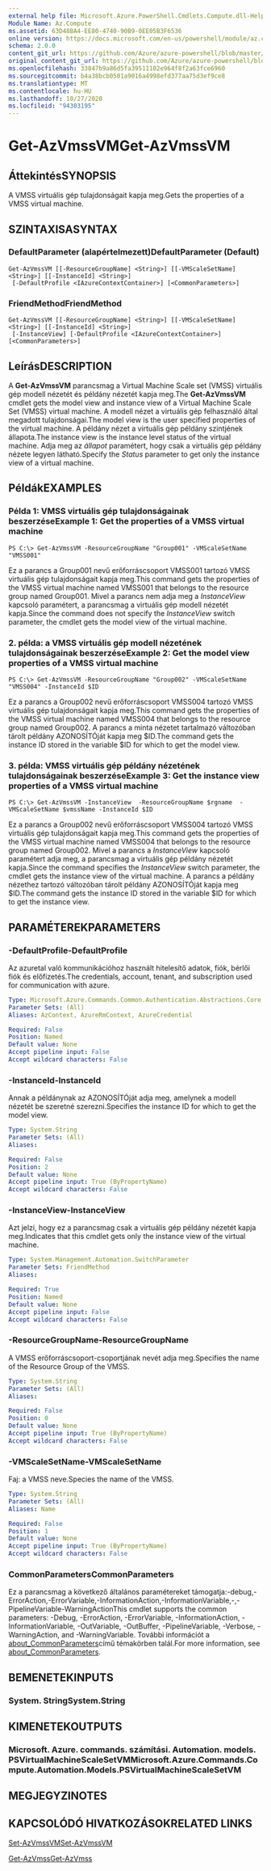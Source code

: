 ```yaml
---
external help file: Microsoft.Azure.PowerShell.Cmdlets.Compute.dll-Help.xml
Module Name: Az.Compute
ms.assetid: 63D48BA4-EE80-4740-90B9-0EE05B3F6536
online version: https://docs.microsoft.com/en-us/powershell/module/az.compute/get-azvmssvm
schema: 2.0.0
content_git_url: https://github.com/Azure/azure-powershell/blob/master/src/Compute/Compute/help/Get-AzVmssVM.md
original_content_git_url: https://github.com/Azure/azure-powershell/blob/master/src/Compute/Compute/help/Get-AzVmssVM.md
ms.openlocfilehash: 33847b9a86d5fa39511102e964f8f2a63fce6960
ms.sourcegitcommit: b4a38bcb0501a9016a4998efd377aa75d3ef9ce8
ms.translationtype: MT
ms.contentlocale: hu-HU
ms.lasthandoff: 10/27/2020
ms.locfileid: "94303195"
---
```

# <span data-ttu-id="7cd3a-101">Get-AzVmssVM</span><span class="sxs-lookup"><span data-stu-id="7cd3a-101">Get-AzVmssVM</span></span>

## <span data-ttu-id="7cd3a-102">Áttekintés</span><span class="sxs-lookup"><span data-stu-id="7cd3a-102">SYNOPSIS</span></span>
<span data-ttu-id="7cd3a-103">A VMSS virtuális gép tulajdonságait kapja meg.</span><span class="sxs-lookup"><span data-stu-id="7cd3a-103">Gets the properties of a VMSS virtual machine.</span></span>

## <span data-ttu-id="7cd3a-104">SZINTAXISA</span><span class="sxs-lookup"><span data-stu-id="7cd3a-104">SYNTAX</span></span>

### <span data-ttu-id="7cd3a-105">DefaultParameter (alapértelmezett)</span><span class="sxs-lookup"><span data-stu-id="7cd3a-105">DefaultParameter (Default)</span></span>
```
Get-AzVmssVM [[-ResourceGroupName] <String>] [[-VMScaleSetName] <String>] [[-InstanceId] <String>]
 [-DefaultProfile <IAzureContextContainer>] [<CommonParameters>]
```

### <span data-ttu-id="7cd3a-106">FriendMethod</span><span class="sxs-lookup"><span data-stu-id="7cd3a-106">FriendMethod</span></span>
```
Get-AzVmssVM [[-ResourceGroupName] <String>] [[-VMScaleSetName] <String>] [[-InstanceId] <String>]
 [-InstanceView] [-DefaultProfile <IAzureContextContainer>] [<CommonParameters>]
```

## <span data-ttu-id="7cd3a-107">Leírás</span><span class="sxs-lookup"><span data-stu-id="7cd3a-107">DESCRIPTION</span></span>
<span data-ttu-id="7cd3a-108">A **Get-AzVmssVM** parancsmag a Virtual Machine Scale set (VMSS) virtuális gép modell nézetét és példány nézetét kapja meg.</span><span class="sxs-lookup"><span data-stu-id="7cd3a-108">The **Get-AzVmssVM** cmdlet gets the model view and instance view of a Virtual Machine Scale Set (VMSS) virtual machine.</span></span>
<span data-ttu-id="7cd3a-109">A modell nézet a virtuális gép felhasználó által megadott tulajdonságai.</span><span class="sxs-lookup"><span data-stu-id="7cd3a-109">The model view is the user specified properties of the virtual machine.</span></span>
<span data-ttu-id="7cd3a-110">A példány nézet a virtuális gép példány szintjének állapota.</span><span class="sxs-lookup"><span data-stu-id="7cd3a-110">The instance view is the instance level status of the virtual machine.</span></span>
<span data-ttu-id="7cd3a-111">Adja meg az *állapot* paramétert, hogy csak a virtuális gép példány nézete legyen látható.</span><span class="sxs-lookup"><span data-stu-id="7cd3a-111">Specify the *Status* parameter to get only the instance view of a virtual machine.</span></span>

## <span data-ttu-id="7cd3a-112">Példák</span><span class="sxs-lookup"><span data-stu-id="7cd3a-112">EXAMPLES</span></span>

### <span data-ttu-id="7cd3a-113">Példa 1: VMSS virtuális gép tulajdonságainak beszerzése</span><span class="sxs-lookup"><span data-stu-id="7cd3a-113">Example 1: Get the properties of a VMSS virtual machine</span></span>
```
PS C:\> Get-AzVmssVM -ResourceGroupName "Group001" -VMScaleSetName "VMSS001"
```

<span data-ttu-id="7cd3a-114">Ez a parancs a Group001 nevű erőforráscsoport VMSS001 tartozó VMSS virtuális gép tulajdonságait kapja meg.</span><span class="sxs-lookup"><span data-stu-id="7cd3a-114">This command gets the properties of the VMSS virtual machine named VMSS001 that belongs to the resource group named Group001.</span></span>
<span data-ttu-id="7cd3a-115">Mivel a parancs nem adja meg a *InstanceView* kapcsoló paramétert, a parancsmag a virtuális gép modell nézetét kapja.</span><span class="sxs-lookup"><span data-stu-id="7cd3a-115">Since the command does not specify the *InstanceView* switch parameter, the cmdlet gets the model view of the virtual machine.</span></span>

### <span data-ttu-id="7cd3a-116">2. példa: a VMSS virtuális gép modell nézetének tulajdonságainak beszerzése</span><span class="sxs-lookup"><span data-stu-id="7cd3a-116">Example 2: Get the model view properties of a VMSS virtual machine</span></span>
```
PS C:\> Get-AzVmssVM -ResourceGroupName "Group002" -VMScaleSetName "VMSS004" -InstanceId $ID
```

<span data-ttu-id="7cd3a-117">Ez a parancs a Group002 nevű erőforráscsoport VMSS004 tartozó VMSS virtuális gép tulajdonságait kapja meg.</span><span class="sxs-lookup"><span data-stu-id="7cd3a-117">This command gets the properties of the VMSS virtual machine named VMSS004 that belongs to the resource group named Group002.</span></span>
<span data-ttu-id="7cd3a-118">A parancs a minta nézetet tartalmazó változóban tárolt példány AZONOSÍTÓját kapja meg $ID.</span><span class="sxs-lookup"><span data-stu-id="7cd3a-118">The command gets the instance ID stored in the variable $ID for which to get the model view.</span></span>

### <span data-ttu-id="7cd3a-119">3. példa: VMSS virtuális gép példány nézetének tulajdonságainak beszerzése</span><span class="sxs-lookup"><span data-stu-id="7cd3a-119">Example 3: Get the instance view properties of a VMSS virtual machine</span></span>
```
PS C:\> Get-AzVmssVM -InstanceView  -ResourceGroupName $rgname  -VMScaleSetName $vmssName -InstanceId $ID
```

<span data-ttu-id="7cd3a-120">Ez a parancs a Group002 nevű erőforráscsoport VMSS004 tartozó VMSS virtuális gép tulajdonságait kapja meg.</span><span class="sxs-lookup"><span data-stu-id="7cd3a-120">This command gets the properties of the VMSS virtual machine named VMSS004 that belongs to the resource group named Group002.</span></span>
<span data-ttu-id="7cd3a-121">Mivel a parancs a *InstanceView* kapcsoló paramétert adja meg, a parancsmag a virtuális gép példány nézetét kapja.</span><span class="sxs-lookup"><span data-stu-id="7cd3a-121">Since the command specifies the *InstanceView* switch parameter, the cmdlet gets the instance view of the virtual machine.</span></span>
<span data-ttu-id="7cd3a-122">A parancs a példány nézethez tartozó változóban tárolt példány AZONOSÍTÓját kapja meg $ID.</span><span class="sxs-lookup"><span data-stu-id="7cd3a-122">The command gets the instance ID stored in the variable $ID for which to get the instance view.</span></span>

## <span data-ttu-id="7cd3a-123">PARAMÉTEREK</span><span class="sxs-lookup"><span data-stu-id="7cd3a-123">PARAMETERS</span></span>

### <span data-ttu-id="7cd3a-124">-DefaultProfile</span><span class="sxs-lookup"><span data-stu-id="7cd3a-124">-DefaultProfile</span></span>
<span data-ttu-id="7cd3a-125">Az azuretal való kommunikációhoz használt hitelesítő adatok, fiók, bérlői fiók és előfizetés.</span><span class="sxs-lookup"><span data-stu-id="7cd3a-125">The credentials, account, tenant, and subscription used for communication with azure.</span></span>

```yaml
Type: Microsoft.Azure.Commands.Common.Authentication.Abstractions.Core.IAzureContextContainer
Parameter Sets: (All)
Aliases: AzContext, AzureRmContext, AzureCredential

Required: False
Position: Named
Default value: None
Accept pipeline input: False
Accept wildcard characters: False
```

### <span data-ttu-id="7cd3a-126">-InstanceId</span><span class="sxs-lookup"><span data-stu-id="7cd3a-126">-InstanceId</span></span>
<span data-ttu-id="7cd3a-127">Annak a példánynak az AZONOSÍTÓját adja meg, amelynek a modell nézetét be szeretné szerezni.</span><span class="sxs-lookup"><span data-stu-id="7cd3a-127">Specifies the instance ID for which to get the model view.</span></span>

```yaml
Type: System.String
Parameter Sets: (All)
Aliases:

Required: False
Position: 2
Default value: None
Accept pipeline input: True (ByPropertyName)
Accept wildcard characters: False
```

### <span data-ttu-id="7cd3a-128">-InstanceView</span><span class="sxs-lookup"><span data-stu-id="7cd3a-128">-InstanceView</span></span>
<span data-ttu-id="7cd3a-129">Azt jelzi, hogy ez a parancsmag csak a virtuális gép példány nézetét kapja meg.</span><span class="sxs-lookup"><span data-stu-id="7cd3a-129">Indicates that this cmdlet gets only the instance view of the virtual machine.</span></span>

```yaml
Type: System.Management.Automation.SwitchParameter
Parameter Sets: FriendMethod
Aliases:

Required: True
Position: Named
Default value: None
Accept pipeline input: False
Accept wildcard characters: False
```

### <span data-ttu-id="7cd3a-130">-ResourceGroupName</span><span class="sxs-lookup"><span data-stu-id="7cd3a-130">-ResourceGroupName</span></span>
<span data-ttu-id="7cd3a-131">A VMSS erőforráscsoport-csoportjának nevét adja meg.</span><span class="sxs-lookup"><span data-stu-id="7cd3a-131">Specifies the name of the Resource Group of the VMSS.</span></span>

```yaml
Type: System.String
Parameter Sets: (All)
Aliases:

Required: False
Position: 0
Default value: None
Accept pipeline input: True (ByPropertyName)
Accept wildcard characters: False
```

### <span data-ttu-id="7cd3a-132">-VMScaleSetName</span><span class="sxs-lookup"><span data-stu-id="7cd3a-132">-VMScaleSetName</span></span>
<span data-ttu-id="7cd3a-133">Faj: a VMSS neve.</span><span class="sxs-lookup"><span data-stu-id="7cd3a-133">Species the name of the VMSS.</span></span>

```yaml
Type: System.String
Parameter Sets: (All)
Aliases: Name

Required: False
Position: 1
Default value: None
Accept pipeline input: True (ByPropertyName)
Accept wildcard characters: False
```

### <span data-ttu-id="7cd3a-134">CommonParameters</span><span class="sxs-lookup"><span data-stu-id="7cd3a-134">CommonParameters</span></span>
<span data-ttu-id="7cd3a-135">Ez a parancsmag a következő általános paramétereket támogatja:-debug,-ErrorAction,-ErrorVariable,-InformationAction,-InformationVariable,-,-PipelineVariable-WarningAction</span><span class="sxs-lookup"><span data-stu-id="7cd3a-135">This cmdlet supports the common parameters: -Debug, -ErrorAction, -ErrorVariable, -InformationAction, -InformationVariable, -OutVariable, -OutBuffer, -PipelineVariable, -Verbose, -WarningAction, and -WarningVariable.</span></span> <span data-ttu-id="7cd3a-136">További információt a [about_CommonParameters](http://go.microsoft.com/fwlink/?LinkID=113216)című témakörben talál.</span><span class="sxs-lookup"><span data-stu-id="7cd3a-136">For more information, see [about_CommonParameters](http://go.microsoft.com/fwlink/?LinkID=113216).</span></span>

## <span data-ttu-id="7cd3a-137">BEMENETEK</span><span class="sxs-lookup"><span data-stu-id="7cd3a-137">INPUTS</span></span>

### <span data-ttu-id="7cd3a-138">System. String</span><span class="sxs-lookup"><span data-stu-id="7cd3a-138">System.String</span></span>

## <span data-ttu-id="7cd3a-139">KIMENETEK</span><span class="sxs-lookup"><span data-stu-id="7cd3a-139">OUTPUTS</span></span>

### <span data-ttu-id="7cd3a-140">Microsoft. Azure. commands. számítási. Automation. models. PSVirtualMachineScaleSetVM</span><span class="sxs-lookup"><span data-stu-id="7cd3a-140">Microsoft.Azure.Commands.Compute.Automation.Models.PSVirtualMachineScaleSetVM</span></span>

## <span data-ttu-id="7cd3a-141">MEGJEGYZI</span><span class="sxs-lookup"><span data-stu-id="7cd3a-141">NOTES</span></span>

## <span data-ttu-id="7cd3a-142">KAPCSOLÓDÓ HIVATKOZÁSOK</span><span class="sxs-lookup"><span data-stu-id="7cd3a-142">RELATED LINKS</span></span>

[<span data-ttu-id="7cd3a-143">Set-AzVmssVM</span><span class="sxs-lookup"><span data-stu-id="7cd3a-143">Set-AzVmssVM</span></span>](./Set-AzVmssVM.md)

[<span data-ttu-id="7cd3a-144">Get-AzVmss</span><span class="sxs-lookup"><span data-stu-id="7cd3a-144">Get-AzVmss</span></span>](./Get-AzVmss.md)


